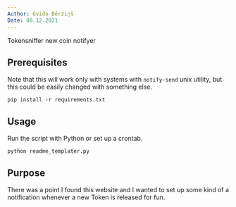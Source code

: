 ```yaml
---
Author: Gvido Bērziņš
Date: 08.12.2021
---
```


Tokensniffer new coin notifyer

## Prerequisites

Note that this will work only with systems with `notify-send` unix
utility, but this could be easily changed with something else.

```
pip install -r requirements.txt
```

## Usage

Run the script with Python or set up a crontab.

```
python readme_templater.py
```

## Purpose

There was a point I found this website and I wanted to set up some kind
of a notification whenever a new Token is released for fun.
